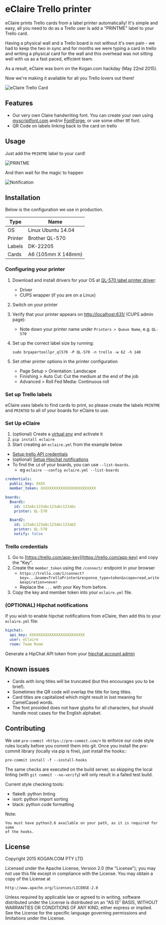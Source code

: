 # eClaire Trello printer

eClaire prints Trello cards from a label printer automatically! It's simple and easy, all you need to do as a Trello user is add a "PRINTME" label to your Trello card. 

Having a physical wall and a Trello board is not without it's own pain - we had to keep the two in sync and for months we were typing a card in trello and writing a physical card for the wall and this overhead was not sitting well with us as a fast paced, efficient team.

As a result, eClaire was born on the Kogan.com hackday (May 22nd 2015). 

Now we're making it available for all you Trello lovers out there!

![eClaire Trello Card](https://static1.squarespace.com/static/5664c2f3e4b0957c43aa14f4/t/567b6054c647adf832e5714a/1450926177303/?format=750w)

## Features

- Our very own Claire handwriting font. You can create your own using [myscriptfont.com](http://www.myscriptfont.com/) and/or [FontForge](https://fontforge.github.io/), or use some other ttf font.
- QR Code on labels linking back to the card on trello

## Usage

Just add the `PRINTME` label to your card!

![PRINTME](https://cloud.githubusercontent.com/assets/849426/11989332/21f848f8-aa4f-11e5-85c1-8888db6c20f2.png)

And then wait for the magic to happen

![Notification](https://cloud.githubusercontent.com/assets/849426/11989347/6de5b264-aa4f-11e5-88b4-e7dbbaf2c400.png)

## Installation
Below is the configuration we use in production.

|Type   |Name              |
|-------|------------------|
|OS     |Linux Ubuntu 14.04|
|Printer|Brother QL-570    |
|Labels |DK-22205          |
|Cards  |A6 (105mm X 148mm)|

### Configuring your printer

1. Download and install drivers for your OS at [QL-570 label printer driver](http://support.brother.com/g/b/downloadtop.aspx?c=au&lang=en&prod=lpql570eas):
   - Driver
   - CUPS wrapper (if you are on a Linux)
2. Switch on your printer
3. Verify that your printer appears on [http://localhost:631/](http://localhost:631/) (CUPS admin page):
   - Note down your printer name under `Printers > Queue Name`, e.g. `QL-570`
4. Set up the correct label size by running:

   `sudo brpapertoollpr_ql570 -P QL-570 -n trello -w 62 -h 140`
5. Set other printer options in the printer configuration
   - Page Setup > Orientation: Landscape
   - Finishing > Auto Cut: Cut the medium at the end of the job
   - Advanced > Roll Fed Media: Continuous roll

### Set up Trello labels

eClaire uses labels to find cards to print, so please create the labels `PRINTME` and `PRINTED` to
all of your boards for eClaire to use.

### Set Up eClaire
1. (optional) Create a [virtual env](http://docs.python-guide.org/en/latest/dev/virtualenvs/) and activate it
2. `pip install eclaire`
3. Start creating an `eclaire.yml` from the example below
  - [Setup trello API credentials](#trello-credentials)
  - (optional) [Setup Hipchat notifications](#optional-hipchat-notifications)
  - To find the `id` of your boards, you can use `--list-boards`.
    - eg `eclaire --config eclaire.yml --list-boards`

```yaml
credentials:
  public_key: XXXX
  member_token: XXXXXXXXXXXXXXXXXXXXXXXXX

boards:
  Board1:
    id: 123abc123abc123abc123abc
    printer: QL-570

  Board2:
    id: 123abc123abc123abc123ab2
    printer: QL-570
    notify: false
```

### Trello credentials

1. Go to [https://trello.com/app-key](https://trello.com/app-key) and copy the "Key".
2. Create the `member_token` using the `/connect/` endpoint in your browser
   - `https://trello.com/1/connect?key=...&name=TrelloPrinter&response_type=token&scope=read,write&expiration=never`
   - Replace the `...` with your Key from before.
3. Copy the key and member token into your `eclaire.yml` file.

### (OPTIONAL) Hipchat notifications

If you wish to enable hipchat notifications from eClaire, then add this to your `eclaire.yml` file:

```yaml
hipchat:
  api_key: XXXXXXXXXXXXXXXXXXXXXXXXX
  user: eClaire
  room: Team Room
```

Generate a HipChat API token from your [hipchat account admin](https://www.hipchat.com/admin/api)


## Known issues

- Cards with long titles will be truncated (but this encourages you to be brief).
- Sometimes the QR code will overlap the title for long titles.
- Card titles are capitalized which might result in lost meaning for CamelCased words.
- The font provided does not have glyphs for all characters, but should handle most cases for the English alphabet.

## Contributing

We use `pre-commit <https://pre-commit.com/>` to enforce our code style rules
locally before you commit them into git. Once you install the pre-commit library
(locally via pip is fine), just install the hooks::

    pre-commit install -f --install-hooks

The same checks are executed on the build server, so skipping the local linting
(with `git commit --no-verify`) will only result in a failed test build.

Current style checking tools:

- flake8: python linting
- isort: python import sorting
- black: python code formatting

Note:

    You must have python3.6 available on your path, as it is required for some
    of the hooks.

## License

Copyright 2015 KOGAN.COM PTY LTD

Licensed under the Apache License, Version 2.0 (the "License");
you may not use this file except in compliance with the License.
You may obtain a copy of the License at

    http://www.apache.org/licenses/LICENSE-2.0

Unless required by applicable law or agreed to in writing, software
distributed under the License is distributed on an "AS IS" BASIS,
WITHOUT WARRANTIES OR CONDITIONS OF ANY KIND, either express or implied.
See the License for the specific language governing permissions and
limitations under the License.
